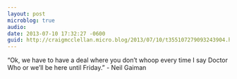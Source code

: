 ```yaml
---
layout: post
microblog: true
audio: 
date: 2013-07-10 17:32:27 -0600
guid: http://craigmcclellan.micro.blog/2013/07/10/t355107279093243904.html
---
```

“Ok, we have to have a deal where you don’t whoop every time I say Doctor Who or we’ll be here until Friday.” - Neil Gaiman
